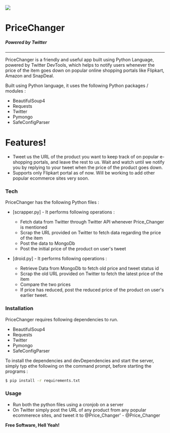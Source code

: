 

[![](http://icons.iconarchive.com/icons/graphics-vibe/simple-rounded-social/128/twitter-icon.png)](https://twitter.com/Price_Changer)
# PriceChanger  
##### Powered by Twitter
-------------------

PriceChanger is a friendly and useful app built using Python Language, powered by  Twitter DevTools, which helps to notify users whenever the price of the item goes down on popular online shopping portals like Flipkart, Amazon and SnapDeal.

Built using Python language, it uses the following Python packages / modules :
  - BeautifulSoup4
  - Requests
  - Twitter
  - Pymongo 
  - SafeConfigParser

#  Features!

  - Tweet us the URL of the product you want to keep track of on popular e-shopping portals, and leave the rest to us. Wait and watch until we notify you by replying to your tweet when the price of the product goes down.
  - Supports only Flipkart portal as of now. Will be working to add other popular ecommerce sites very soon.


### Tech

PriceChanger has the following Python files :

* [scrapper.py] - It performs following operations :
    * Fetch data from Twitter through Twitter API whenever Price_Changer is mentioned
    *  Scrap the URL provided on Twitter to fetch data regarding the price of the item
    *  Post the data to MongoDb
    *  Post the initial price of the product on user's tweet

* [droid.py] - It performs following operations :
    * Retrieve Data from MongoDb to fetch old price and tweet status id
    *  Scrap the old URL provided on Twitter to fetch the latest price of the item
    *  Compare the two prices
    *  If price has reduced, post the reduced price of the product on user's earlier tweet.
    

### Installation

PriceChanger requires following dependencies to run.
  - BeautifulSoup4
  - Requests
  - Twitter
  - Pymongo 
  - SafeConfigParser
  
To install the dependencies and devDependencies and start the server, simply typ ethe following on the command prompt, before starting the programs :

```sh
$ pip install -r requirements.txt
```



### Usage
 - Run both the python files using a cronjob on a server 
  - On Twitter simply post the URL of any product from any popular ecommerece sites, and tweet it to @Price_Changer'
                -     @Price_Changer <space> <URL>    



**Free Software, Hell Yeah!**

[//]: # (These are reference links used in the body of this note and get stripped out when the markdown processor does its job. There is no need to format nicely because it shouldn't be seen. Thanks SO - http://stackoverflow.com/questions/4823468/store-comments-in-markdown-syntax)


   [dill]: <https://github.com/joemccann/dillinger>
   [git-repo-url]: <https://github.com/joemccann/dillinger.git>
   [john gruber]: <http://daringfireball.net>
   [df1]: <http://daringfireball.net/projects/markdown/>
   [markdown-it]: <https://github.com/markdown-it/markdown-it>
   [Ace Editor]: <http://ace.ajax.org>
   [node.js]: <http://nodejs.org>
   [Twitter Bootstrap]: <http://twitter.github.com/bootstrap/>
   [jQuery]: <http://jquery.com>
   [@tjholowaychuk]: <http://twitter.com/tjholowaychuk>
   [express]: <http://expressjs.com>
   [AngularJS]: <http://angularjs.org>
   [Gulp]: <http://gulpjs.com>

   [PlDb]: <https://github.com/joemccann/dillinger/tree/master/plugins/dropbox/README.md>
   [PlGh]: <https://github.com/joemccann/dillinger/tree/master/plugins/github/README.md>
   [PlGd]: <https://github.com/joemccann/dillinger/tree/master/plugins/googledrive/README.md>
   [PlOd]: <https://github.com/joemccann/dillinger/tree/master/plugins/onedrive/README.md>
   [PlMe]: <https://github.com/joemccann/dillinger/tree/master/plugins/medium/README.md>
   [PlGa]: <https://github.com/RahulHP/dillinger/blob/master/plugins/googleanalytics/README.md>

